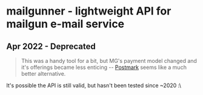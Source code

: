 # mailgunner - lightweight API for mailgun e-mail service 

## Apr 2022 - Deprecated

> This was a handy tool for a bit, but MG's payment model changed and it's offerings became 
less enticing -- [Postmark](https://postmarkapp.com/) seems like a much better alternative.

It's possible the API is still valid, but hasn't been tested since ~2020 :\

